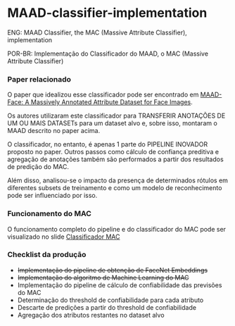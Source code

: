 # MAAD-classifier-implementation
<p>ENG: MAAD Classifier, the MAC (Massive Attribute Classifier), implementation</p>
<p>POR-BR: Implementação do Classificador do MAAD, o MAC (Massive Attribute Classifier)</p>

### Paper relacionado
<p>O paper que idealizou esse classificador pode ser encontrado em <a href='https://arxiv.org/abs/2012.01030'>MAAD-Face: A Massively Annotated Attribute Dataset for Face Images</a>.</p>
<p>Os autores utilizaram este classificador para TRANSFERIR ANOTAÇÕES DE UM OU MAIS DATASETs para um dataset alvo e, sobre isso, montaram o MAAD descrito no paper acima.</p>
<p>O classificador, no entanto, é  apenas 1 parte do PIPELINE INOVADOR proposto no paper. Outros passos como cálculo de confiança preditiva e agregação de anotações também são performados a partir dos resultados de predição do MAC.</p>
<p>Além disso, analisou-se o impacto da presença de determinados rótulos em diferentes subsets de treinamento e como um modelo de reconhecimento pode ser influenciado por isso.</p>

### Funcionamento do MAC
<p>O funcionamento completo do pipeline e do classificador do MAC pode ser visualizado no slide <a href='https://www.canva.com/design/DAGHGZHBG2M/RUtsHfD4URyNCa3Z_z4rjg/edit?utm_content=DAGHGZHBG2M&utm_campaign=designshare&utm_medium=link2&utm_source=sharebutton'>Classificador MAC</a></p>

### Checklist da produção
<ul>
  <li><s>Implementação do pipeline de obtenção de FaceNet Embeddings</s></li>
  <li><s>Implementação do algoritmo de Machine Learning do MAC</s></li>
  <li>Implementação do pipeline de cálculo de confiabilidade das previsões do MAC</li>
  <li>Determinação do threshold de confiabilidade para cada atributo</li>
  <li>Descarte de predições a partir do threshold de confiabilidade</li>
  <li>Agregação dos atributos restantes no dataset alvo</li>
</ul>

